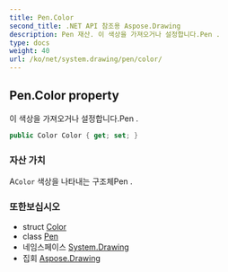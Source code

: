 ```yaml
---
title: Pen.Color
second_title: .NET API 참조용 Aspose.Drawing
description: Pen 재산. 이 색상을 가져오거나 설정합니다.Pen .
type: docs
weight: 40
url: /ko/net/system.drawing/pen/color/
---
```

## Pen.Color property

이 색상을 가져오거나 설정합니다.Pen .

```csharp
public Color Color { get; set; }
```

### 자산 가치

A`Color` 색상을 나타내는 구조체Pen .

### 또한보십시오

* struct [Color](../../color/)
* class [Pen](../)
* 네임스페이스 [System.Drawing](../../pen/)
* 집회 [Aspose.Drawing](../../../)


